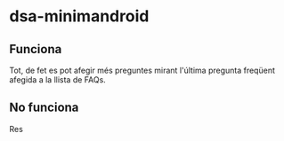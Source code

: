 # dsa-minimandroid

## Funciona
Tot, de fet es pot afegir més preguntes mirant l'última pregunta freqüent afegida a la llista de FAQs.

## No funciona
Res
